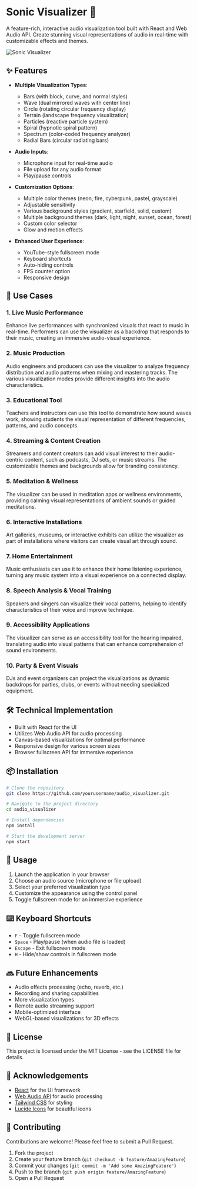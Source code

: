 # Sonic Visualizer 🎵

A feature-rich, interactive audio visualization tool built with React and Web Audio API. Create stunning visual representations of audio in real-time with customizable effects and themes.

![Sonic Visualizer](https://github.com/yourusername/audio_visualizer/assets/preview.gif)

## ✨ Features

- **Multiple Visualization Types**:
  - Bars (with block, curve, and normal styles)
  - Wave (dual mirrored waves with center line)
  - Circle (rotating circular frequency display)
  - Terrain (landscape frequency visualization)
  - Particles (reactive particle system)
  - Spiral (hypnotic spiral pattern)
  - Spectrum (color-coded frequency analyzer)
  - Radial Bars (circular radiating bars)

- **Audio Inputs**:
  - Microphone input for real-time audio
  - File upload for any audio format
  - Play/pause controls

- **Customization Options**:
  - Multiple color themes (neon, fire, cyberpunk, pastel, grayscale)
  - Adjustable sensitivity
  - Various background styles (gradient, starfield, solid, custom)
  - Multiple background themes (dark, light, night, sunset, ocean, forest)
  - Custom color selector
  - Glow and motion effects

- **Enhanced User Experience**:
  - YouTube-style fullscreen mode
  - Keyboard shortcuts
  - Auto-hiding controls
  - FPS counter option
  - Responsive design

## 🚀 Use Cases

### 1. Live Music Performance
Enhance live performances with synchronized visuals that react to music in real-time. Performers can use the visualizer as a backdrop that responds to their music, creating an immersive audio-visual experience.

### 2. Music Production
Audio engineers and producers can use the visualizer to analyze frequency distribution and audio patterns when mixing and mastering tracks. The various visualization modes provide different insights into the audio characteristics.

### 3. Educational Tool
Teachers and instructors can use this tool to demonstrate how sound waves work, showing students the visual representation of different frequencies, patterns, and audio concepts.

### 4. Streaming & Content Creation
Streamers and content creators can add visual interest to their audio-centric content, such as podcasts, DJ sets, or music streams. The customizable themes and backgrounds allow for branding consistency.

### 5. Meditation & Wellness
The visualizer can be used in meditation apps or wellness environments, providing calming visual representations of ambient sounds or guided meditations.

### 6. Interactive Installations
Art galleries, museums, or interactive exhibits can utilize the visualizer as part of installations where visitors can create visual art through sound.

### 7. Home Entertainment
Music enthusiasts can use it to enhance their home listening experience, turning any music system into a visual experience on a connected display.

### 8. Speech Analysis & Vocal Training
Speakers and singers can visualize their vocal patterns, helping to identify characteristics of their voice and improve technique.

### 9. Accessibility Applications
The visualizer can serve as an accessibility tool for the hearing impaired, translating audio into visual patterns that can enhance comprehension of sound environments.

### 10. Party & Event Visuals
DJs and event organizers can project the visualizations as dynamic backdrops for parties, clubs, or events without needing specialized equipment.

## 🛠️ Technical Implementation

- Built with React for the UI
- Utilizes Web Audio API for audio processing
- Canvas-based visualizations for optimal performance
- Responsive design for various screen sizes
- Browser fullscreen API for immersive experience

## 📦 Installation

```bash
# Clone the repository
git clone https://github.com/yourusername/audio_visualizer.git

# Navigate to the project directory
cd audio_visualizer

# Install dependencies
npm install

# Start the development server
npm start
```

## 🔧 Usage

1. Launch the application in your browser
2. Choose an audio source (microphone or file upload)
3. Select your preferred visualization type
4. Customize the appearance using the control panel
5. Toggle fullscreen mode for an immersive experience

## ⌨️ Keyboard Shortcuts

- `F` - Toggle fullscreen mode
- `Space` - Play/pause (when audio file is loaded)
- `Escape` - Exit fullscreen mode
- `H` - Hide/show controls in fullscreen mode

## 🔜 Future Enhancements

- Audio effects processing (echo, reverb, etc.)
- Recording and sharing capabilities
- More visualization types
- Remote audio streaming support
- Mobile-optimized interface
- WebGL-based visualizations for 3D effects

## 📄 License

This project is licensed under the MIT License - see the LICENSE file for details.

## 🙏 Acknowledgements

- [React](https://reactjs.org/) for the UI framework
- [Web Audio API](https://developer.mozilla.org/en-US/docs/Web/API/Web_Audio_API) for audio processing
- [Tailwind CSS](https://tailwindcss.com/) for styling
- [Lucide Icons](https://lucide.dev/) for beautiful icons

## 👥 Contributing

Contributions are welcome! Please feel free to submit a Pull Request.

1. Fork the project
2. Create your feature branch (`git checkout -b feature/AmazingFeature`)
3. Commit your changes (`git commit -m 'Add some AmazingFeature'`)
4. Push to the branch (`git push origin feature/AmazingFeature`)
5. Open a Pull Request